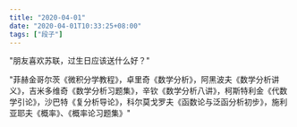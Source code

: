 ```yaml
---
title: "2020-04-01"
date: "2020-04-01T10:33:25+08:00"
tags: ["段子"]
---
```


"朋友喜欢苏联，过生日应该送什么好？"

"菲赫金哥尔茨《微积分学教程》，卓里奇《数学分析》，阿黑波夫《数学分析讲义》，吉米多维奇《数学分析习题集》，辛钦《数学分析八讲》，柯斯特利金《代数学引论》，沙巴特《复分析导论》，科尔莫戈罗夫《函数论与泛函分析初步》，施利亚耶夫《概率》、《概率论习题集》"
